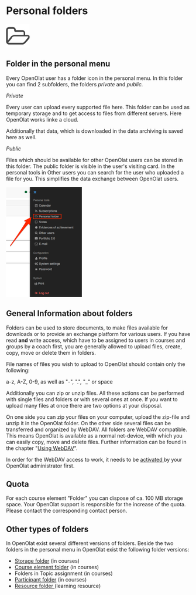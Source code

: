 # Personal folders

![](assets/folder.png)

## Folder in the personal menu

Every OpenOlat user has a folder icon in the personal menu. In this folder you
can find 2 subfolders, the folders  _private_  and  _public._

 _Private_

Every user can upload every supported file here. This folder can be used as
temporary storage and to get access to files from different servers. Here
OpenOlat works linke a cloud.

Additionally that data, which is downloaded in the data archiving is saved
here as well.

 _Public_

Files which should be available for other OpenOlat users can be stored in this
folder. The public folder is visible in the user's visiting card. In the
personal tools in Other users you can search for the user who uploaded a file
for you. This simplifies the data exchange between OpenOlat users.

![](assets/pers_folder_EN.png)

## General Information about folders

Folders can be used to store documents, to make files available for downloads
or to provide an exchange platform for various users. If you have read **and**
write access, which have to be assigned to users in courses and groups by a
coach first, you are generally allowed to upload files, create, copy, move or
delete them in folders.

File names of files you wish to upload to OpenOlat should contain only the
following:

a-z, A-Z, 0-9, as well as "-", ".", "_" or space

Additionally you can zip or unzip files. All these actions can be performed
with single files and folders or with several ones at once. If you want to
upload many files at once there are two options at your disposal.

On one side you can zip your files on your computer, upload the zip-file and
unzip it in the OpenOlat folder. On the other side several files can be
transferred and organized by WebDAV. All folders are WebDAV compatible. This
means OpenOlat is available as a normal net-device, with which you can easily
copy, move and delete files. Further information can be found in the chapter
"[Using WebDAV](../supported_tech/Using_WebDAV.md)".

In order for the WebDAV access to work, it needs to be [activated
](WebDAV.html)by your OpenOlat administrator first.

## Quota

For each course element "Folder" you can dispose of ca. 100 MB storage space.
Your OpenOlat support is responsible for the increase of the quota. Please
contact the corresponding contact person.

## Other types of folders  

In OpenOlat exist several different versions of folders. Beside the two
folders in the personal menu in OpenOlat exist the following folder versions:

  * [Storage folder](Using+Course+Tools.html) (in courses)
  * [Course element folder](Knowledge+Transfer.html#KnowledgeTransfer-_ordner) (in courses)
  * Folders in Topic assignment (in courses)
  * [Participant folder](Communication+and+Collaboration.html#CommunicationandCollaboration-_participantfolder) (in courses)
  * [Resource folder ](Course+Settings.html#CourseSettings-_detail_ressourcen)(learning resource)  

